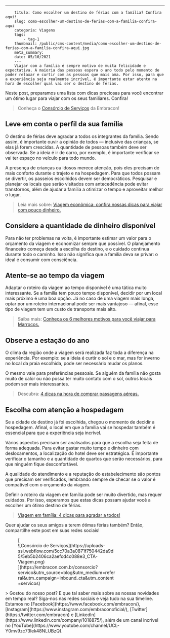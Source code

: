 ---
        titulo: Como escolher um destino de férias com a família? Confira aqui!
        slug: como-escolher-um-destino-de-ferias-com-a-familia-confira-aqui
        categoria: Viagens
        tags:
            - tag-1
        thumbnail: /public/cms-content/media/como-escolher-um-destino-de-ferias-com-a-familia-confira-aqui.jpg
        meta_summary: 
        date: 05/10/2021
        ---
        Viajar com a família é sempre motivo de muita felicidade e expectativa. A maioria das pessoas espera o ano todo pelo momento de poder relaxar e curtir com as pessoas que mais ama. Por isso, para que a experiência seja realmente incrível, é importante estar atento na hora de escolher qual vai ser o destino de férias.

Neste post, preparamos uma lista com dicas preciosas para você encontrar um ótimo lugar para viajar com os seus familiares. Confira!

> Conheça o [Consórcio de Serviços](https://www.embracon.com.br/consorcio-servicos) da Embracon!

Leve em conta o perfil da sua família
-------------------------------------

O destino de férias deve agradar a todos os integrantes da família. Sendo assim, é importante ouvir a opinião de todos — inclusive das crianças, se elas já forem crescidas. A quantidade de pessoas também deve ser observada. Se a ideia é ir de carro, por exemplo, é importante verificar se vai ter espaço no veículo para todo mundo.

A presença de crianças ou idosos merece atenção, pois eles precisam de mais conforto durante o trajeto e na hospedagem. Para que todos possam se divertir, os passeios escolhidos devem ser democráticos. Pesquisar e planejar os locais que serão visitados com antecedência pode evitar transtornos, além de ajudar a família a otimizar o tempo e aproveitar melhor o lugar.

> Leia mais sobre: [Viagem econômica: confira nossas dicas para viajar com pouco dinheiro.](https://www.embracon.com.br/blog/viagem-economica-confira-nossas-dicas-para-viajar-com-pouco-dinheiro)

Considere a quantidade de dinheiro disponível
---------------------------------------------

Para não ter problemas na volta, é importante estimar um valor para o orçamento da viagem e economizar sempre que possível. O planejamento financeiro começa desde a escolha do destino, e o cuidado continua durante todo o caminho. Isso não significa que a família deva se privar: o ideal é consumir com consciência.

Atente-se ao tempo da viagem
----------------------------

Adaptar o roteiro da viagem ao tempo disponível é uma tática muito interessante. Se a família tem pouco tempo disponível, decidir por um local mais próximo é uma boa opção. Já no caso de uma viagem mais longa, optar por um roteiro internacional pode ser mais vantajoso — afinal, esse tipo de viagem tem um custo de transporte mais alto.

> Saiba mais: [Conheça os 6 melhores motivos para você viajar para Marrocos.](https://www.embracon.com.br/blog/conheca-os-6-melhores-motivos-para-voce-viajar-para-marrocos)

Observe a estação do ano
------------------------

O clima da região onde a viagem será realizada faz toda a diferença na experiência. Por exemplo: se a ideia é curtir o sol e o mar, mas for inverno no local da praia escolhida, pode ser necessário mudar os planos.

O mesmo vale para preferências pessoais. Se alguém da família não gosta muito de calor ou não possa ter muito contato com o sol, outros locais podem ser mais interessantes.

> Descubra: [4 dicas na hora de comprar passagens aéreas.](https://www.embracon.com.br/blog/4-dicas-na-hora-de-comprar-passagens-aereas)

Escolha com atenção a hospedagem
--------------------------------

Se a cidade de destino já foi escolhida, chegou o momento de decidir a hospedagem. Afinal, o local em que a família vai se hospedar também é essencial para que a experiência seja incrível.

Vários aspectos precisam ser analisados para que a escolha seja feita de forma adequada. Para evitar gastar muito tempo e dinheiro com deslocamentos, a localização do hotel deve ser estratégica. É importante verificar o tamanho e a quantidade de quartos que serão necessários, para que ninguém fique desconfortável.

A qualidade do atendimento e a reputação do estabelecimento são pontos que precisam ser verificados, lembrando sempre de checar se o valor é compatível com o orçamento da viagem.

Definir o roteiro da viagem em família pode ser muito divertido, mas requer cuidados. Por isso, esperamos que estas dicas possam ajudar você a escolher um ótimo destino de férias.

> [Viagem em família: 4 dicas para agradar a todos!](https://www.embracon.com.br/blog/viagem-em-familia-4-dicas-para-agradar-a-todos)

Quer ajudar os seus amigos a terem ótimas férias também? Então, compartilhe este post em suas redes sociais!

<figure class="w-richtext-figure-type-image w-richtext-align-center" style="max-width:310px">[<div>![Consórcio de Serviços](https://uploads-ssl.webflow.com/5cc70a3a0871f750442da9d5/5eb5b2406ca2aefcd4c088e3_CTA-Viagem.png)</div>](https://embracon.com.br/consorcio?servico&utm_source=blog&utm_medium=referral&utm_campaign=inbound_cta&utm_content=servicos)</figure>> Gostou do nosso post? E que tal saber mais sobre as nossas novidades em tempo real? Siga-nos nas redes sociais e veja tudo na sua timeline. Estamos no [Facebook](https://www.facebook.com/embracon/), [Instagram](https://www.instagram.com/embraconoficial/), [Twitter](https://twitter.com/embracon) e [LinkedIn](https://www.linkedin.com/company/1018875/), além de um canal incrível no [YouTube](https://www.youtube.com/channel/UCL-Y0mv9zc73Iek48NLUBzQ).
        